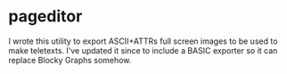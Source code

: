 # pageditor

I wrote this utility to export ASCII+ATTRs full screen images to be used to make teletexts. I've updated it since to include a BASIC exporter so it can replace Blocky Graphs somehow.

